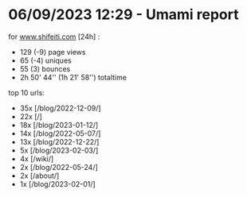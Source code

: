 # 06/09/2023 12:29 - Umami report
for www.shifeiti.com [24h] :

 - 129 (-9) page views
 - 65 (-4) uniques
 - 55 (3) bounces
 - 2h 50' 44'' (1h 21' 58'') totaltime


top 10 urls:
 - 35x [/blog/2022-12-09/]
 - 22x [/]
 - 18x [/blog/2023-01-12/]
 - 14x [/blog/2022-05-07/]
 - 13x [/blog/2022-12-22/]
 - 5x [/blog/2023-02-03/]
 - 4x [/wiki/]
 - 2x [/blog/2022-05-24/]
 - 2x [/about/]
 - 1x [/blog/2023-02-01/]



